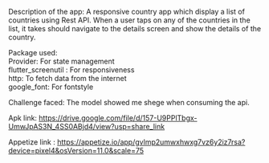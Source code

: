 Description of the app:
A responsive country app which display a list of countries using Rest API. When a user taps on any of the countries in the list, it takes should navigate to the details screen and show the details of the country.

Package used:   
Provider: For state management   
flutter_screenutil : For responsiveness    
http: To fetch data from the internet  
google_font: For fontstyle

Challenge faced:
The model showed me shege when consuming the api.

Apk link: https://drive.google.com/file/d/157-U9PPlTbgx-UmwJpAS3N_4SS0ABjd4/view?usp=share_link

Appetize link : https://appetize.io/app/gvlmp2umwxhwxg7vz6y2iz7rsa?device=pixel4&osVersion=11.0&scale=75
